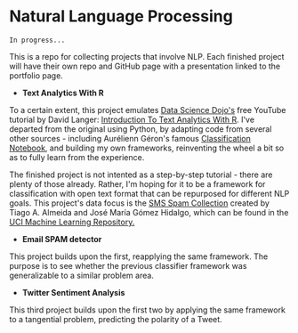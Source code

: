 # Natural Language Processing

`In progress...`

This is a repo for collecting projects that involve NLP. Each finished project will have their own repo and GitHub page with a presentation linked to the portfolio page.

- **Text Analytics With R**

To a certain extent, this project emulates [Data Science Dojo's](https://datasciencedojo.com/) free YouTube tutorial by David Langer: [Introduction To Text Analytics With R](https://github.com/BigBangData/IntroToTextAnalyticsWithR). I've departed from the original using Python, by adapting code from several other sources - including Aurélienn Géron's famous [Classification Notebook](https://github.com/ageron/handson-ml/blob/master/03_classification.ipynb), and building my own frameworks, reinventing the wheel a bit so as to fully learn from the experience.

The finished project is not intented as a step-by-step tutorial - there are plenty of those already. Rather, I'm hoping for it to be a framework for classification with open text format that can be repurposed for different NLP goals. This project's data focus is the [SMS Spam Collection](http://www.dt.fee.unicamp.br/~tiago/smsspamcollection/) created by Tiago A. Almeida and José María Gómez Hidalgo, which can be found in the [UCI Machine Learning Repository.](https://archive.ics.uci.edu/ml/datasets/sms+spam+collection#)

- **Email SPAM detector**

This project builds upon the first, reapplying the same framework. The purpose is to see whether the previous classifier framework was generalizable to a similar problem area.

- **Twitter Sentiment Analysis** 

This third project builds upon the first two by applying the same framework to a tangential problem, predicting the polarity of a Tweet.
